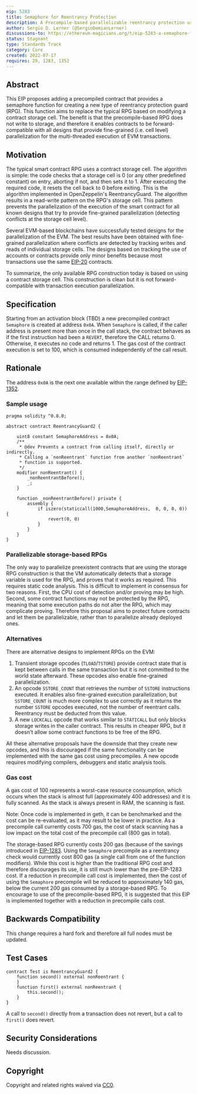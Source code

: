 ```yaml
---
eip: 5283
title: Semaphore for Reentrancy Protection
description: A Precompile-based parallelizable reentrancy protection using the call stack
author: Sergio D. Lerner (@SergioDemianLerner)
discussions-to: https://ethereum-magicians.org/t/eip-5283-a-semaphore-for-parallelizable-reentrancy-protection/10236
status: Stagnant
type: Standards Track
category: Core
created: 2022-07-17
requires: 20, 1283, 1352
---
```


## Abstract

This EIP proposes adding a precompiled contract that provides a semaphore function for creating a new type of reentrancy protection guard (RPG). This function aims to replace the typical RPG based on modifying a contract storage cell. The benefit is that the precompile-based RPG does not write to storage, and therefore it enables contracts to be forward-compatible with all designs that provide fine-grained (i.e. cell level) parallelization for the multi-threaded execution of EVM transactions. 

## Motivation

The typical smart contract RPG uses a contract storage cell. The algorithm is simple: the code checks that a storage cell is 0 (or any other predefined constant) on entry, aborting if not, and then sets it to 1. After executing the required code, it resets the cell back to 0 before exiting. This is the algorithm implemented in OpenZeppelin's ReentrancyGuard. The algorithm results in a read-write pattern on the RPG's storage cell. This pattern prevents the parallelization of the execution of the smart contract for all known designs that try to provide fine-grained parallelization (detecting conflicts at the storage cell level). 

Several EVM-based blockchains have successfully tested designs for the parallelization of the EVM. The best results have been obtained with fine-grained parallelization where conflicts are detected by tracking writes and reads of individual storage cells. The designs based on tracking the use of accounts or contracts provide only minor benefits because most transactions use the same [EIP-20](./eip-20.md) contracts.

To summarize, the only available RPG construction today is based on using a contract storage cell. This construction is clean but it is not forward-compatible with transaction execution parallelization.

## Specification

Starting from an activation block (TBD) a new precompiled contract `Semaphore` is created at address `0x0A`. When `Semaphore` is called, if the caller address is present more than once in the call stack, the contract behaves as if the first instruction had been a `REVERT`, therefore the CALL returns 0. Otherwise, it executes no code and returns 1. The gas cost of the contract execution is set to 100, which is consumed independently of the call result.

## Rationale

The address `0x0A` is the next one available within the range defined by [EIP-1352](./eip-1352).

### Sample usage

```solidity
pragma solidity ^0.8.0;

abstract contract ReentrancyGuard2 {

    uint8 constant SemaphoreAddress = 0x0A;
    /**
     * @dev Prevents a contract from calling itself, directly or indirectly.
     * Calling a `nonReentrant` function from another `nonReentrant`
     * function is supported.      
     */
    modifier nonReentrant() {
        _nonReentrantBefore();
        _;
    }

    function _nonReentrantBefore() private {
    	assembly {
            if iszero(staticcall(1000,SemaphoreAddress,  0, 0, 0, 0)) {
                revert(0, 0)
            }
        }
    }
}
```

### Parallelizable storage-based RPGs
 
The only way to parallelize preexistent contracts that are using the storage RPG construction is that the VM automatically detects that a storage variable is used for the RPG, and proves that it works as required. This requires static code analysis. This is difficult to implement in consensus for two reasons. First, the CPU cost of detection and/or proving may be high. Second, some contract functions may not be protected by the RPG, meaning that some execution paths do not alter the RPG, which may complicate proving. Therefore this proposal aims to protect future contracts and let them be parallelizable, rather than to parallelize already deployed ones.

### Alternatives

There are alternative designs to implement RPGs on the EVM:

1. Transient storage opcodes (`TLOAD`/`TSTORE`) provide contract state that is kept between calls in the same transaction but it is not committed to the world state afterward. These opcodes also enable fine-grained parallelization. 
2. An opcode `SSTORE_COUNT` that retrieves the number of `SSTORE` instructions executed. It enables also fine-grained execution parallelization, but `SSTORE_COUNT` is much more complex to use correctly as it returns the number `SSTORE` opcodes executed, not the number of reentrant calls. Reentrancy must be deducted from this value.
3. A new `LOCKCALL` opcode that works similar to `STATICALL` but only blocks storage writes in the caller contract. This results in cheaper RPG, but it doesn't allow some contract functions to be free of the RPG.

All these alternative proposals have the downside that they create new opcodes, and this is discouraged if the same functionality can be implemented with the same gas cost using precompiles. A new opcode requires modifying compilers, debuggers and static analysis tools.

### Gas cost

A gas cost of 100 represents a worst-case resource consumption, which occurs when the stack is almost full (approximately 400 addresses) and it is fully scanned. As the stack is always present in RAM, the scanning is fast.

Note: Once code is implemented in geth, it can be benchmarked and the cost can be re-evaluated, as it may result to be lower in practice. As a precompile call currently costs 700 gas, the cost of stack scanning has a low impact on the total cost of the precompile call (800 gas in total).

The storage-based RPG currently costs 200 gas (because of the savings introduced in [EIP-1283](./eip-1283.md). Using the `Semaphore` precompile as a reentrancy check would currently cost 800 gas (a single call from one of the function modifiers). While this cost is higher than the traditional RPG cost and therefore discourages its use, it is still much lower than the pre-EIP-1283 cost. If a reduction in precompile call cost is implemented, then the cost of using the `Semaphore` precompile will be reduced to approximately 140 gas, below the current 200 gas consumed by a storage-based RPG. To encourage to use of the precompile-based RPG, it is suggested that this EIP is implemented together with a reduction in precompile calls cost.

## Backwards Compatibility

This change requires a hard fork and therefore all full nodes must be updated.

## Test Cases

```solidity
contract Test is ReentrancyGuard2 {
    function second() external nonReentrant {
    }
    function first() external nonReentrant {
        this.second();
    }
}
```

A call to `second()` directly from a transaction does not revert, but a call to `first()` does revert.

## Security Considerations

Needs discussion.

## Copyright

Copyright and related rights waived via [CC0](../LICENSE.md).
